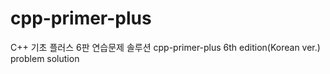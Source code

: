 # cpp-primer-plus
C++ 기초 플러스 6판 연습문제 솔루션
cpp-primer-plus 6th edition(Korean ver.) problem solution 
